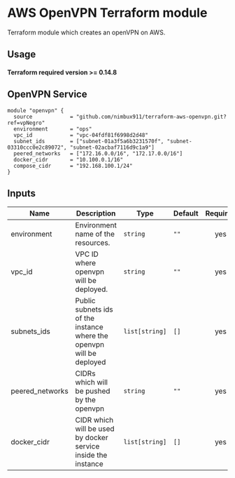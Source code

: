 # AWS OpenVPN Terraform module

Terraform module which creates an openVPN on AWS.

## Usage

#### Terraform required version >= 0.14.8

## OpenVPN Service

```hcl
module "openvpn" {
  source            = "github.com/nimbux911/terraform-aws-openvpn.git?ref=vpNegro"
  environment       = "ops"
  vpc_id            = "vpc-04fdf81f6998d2d48"
  subnet_ids        = ["subnet-01a3f5a6b3231570f", "subnet-03310ccc0e2c89072", "subnet-02acbaf7116d9c1a9"]
  peered_networks   = ["172.16.0.0/16", "172.17.0.0/16"]
  docker_cidr       = "10.100.0.1/16"
  compose_cidr      = "192.168.100.1/24"
}
```

## Inputs

| Name | Description | Type | Default | Required |
|------|-------------|------|---------|:--------:|
| environment | Environment name of the resources. | `string` | `""` | yes |
| vpc\_id | VPC ID where openvpn will be deployed. | `string` | `""` | yes |
| subnets\_ids | Public subnets ids of the instance where the openvpn will be deployed | `list[string]` | `[]` | yes |
| peered_networks | CIDRs which will be pushed by the openvpn | `string` | `""` | yes |
| docker_cidr | CIDR which will be used by docker service inside the instance | `list[string]` | `[]` | yes |
